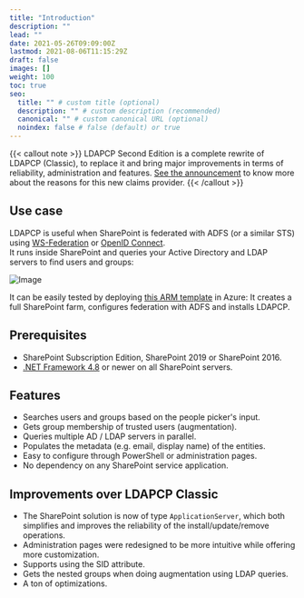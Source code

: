 ```yaml
---
title: "Introduction"
description: ""
lead: ""
date: 2021-05-26T09:09:00Z
lastmod: 2021-08-06T11:15:29Z
draft: false
images: []
weight: 100
toc: true
seo:
  title: "" # custom title (optional)
  description: "" # custom description (recommended)
  canonical: "" # custom canonical URL (optional)
  noindex: false # false (default) or true
---
```


{{< callout note >}} LDAPCP Second Edition is a complete rewrite of LDAPCP (Classic), to replace it and bring major improvements in terms of reliability, administration and features. [See the announcement](https://github.com/Yvand/LDAPCP/discussions/201) to know more about the reasons for this new claims provider. {{< /callout >}}

## Use case

LDAPCP is useful when SharePoint is federated with ADFS (or a similar STS) using [WS-Federation](https://docs.microsoft.com/sharepoint/security-for-sharepoint-server/implement-saml-based-authentication-in-sharepoint-server) or [OpenID Connect](https://docs.microsoft.com/en-us/sharepoint/security-for-sharepoint-server/oidc-1-0-authentication).  
It runs inside SharePoint and queries your Active Directory and LDAP servers to find users and groups:

![Image](images/people-picker-LDAPCP-Yvan.png "")

It can be easily tested by deploying [this ARM template](https://azure.microsoft.com/en-us/resources/templates/sharepoint-adfs/) in Azure: It creates a full SharePoint farm, configures federation with ADFS and installs LDAPCP.

## Prerequisites

- SharePoint Subscription Edition, SharePoint 2019 or SharePoint 2016.
- [.NET Framework 4.8](https://dotnet.microsoft.com/en-us/download/dotnet-framework/net48) or newer on all SharePoint servers.

## Features

- Searches users and groups based on the people picker's input.
- Gets group membership of trusted users (augmentation).
- Queries multiple AD / LDAP servers in parallel.
- Populates the metadata (e.g. email, display name) of the entities.
- Easy to configure through PowerShell or administration pages.
- No dependency on any SharePoint service application.

## Improvements over LDAPCP Classic

- The SharePoint solution is now of type `ApplicationServer`, which both simplifies and improves the reliability of the install/update/remove operations.
- Administration pages were redesigned to be more intuitive while offering more customization.
- Supports using the SID attribute.
- Gets the nested groups when doing augmentation using LDAP queries.
- A ton of optimizations.
